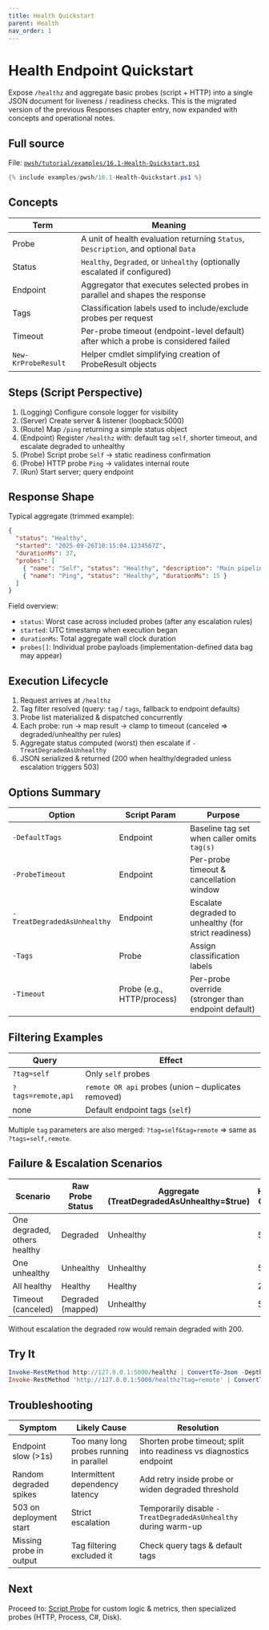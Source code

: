 ```yaml
---
title: Health Quickstart
parent: Health
nav_order: 1
---
```


# Health Endpoint Quickstart

Expose `/healthz` and aggregate basic probes (script + HTTP) into a single JSON document for liveness / readiness checks.
This is the migrated version of the previous Responses chapter entry, now expanded with concepts and
operational notes.

## Full source

File: [`pwsh/tutorial/examples/16.1-Health-Quickstart.ps1`][16.1-Health-Quickstart.ps1]

```powershell
{% include examples/pwsh/16.1-Health-Quickstart.ps1 %}
```

## Concepts

| Term | Meaning |
|------|---------|
| Probe | A unit of health evaluation returning `Status`, `Description`, and optional `Data` |
| Status | `Healthy`, `Degraded`, or `Unhealthy` (optionally escalated if configured) |
| Endpoint | Aggregator that executes selected probes in parallel and shapes the response |
| Tags | Classification labels used to include/exclude probes per request |
| Timeout | Per-probe timeout (endpoint-level default) after which a probe is considered failed |
| `New-KrProbeResult` | Helper cmdlet simplifying creation of ProbeResult objects |

## Steps (Script Perspective)

1. (Logging) Configure console logger for visibility
2. (Server) Create server & listener (loopback:5000)
3. (Route) Map `/ping` returning a simple status object
4. (Endpoint) Register `/healthz` with: default tag `self`, shorter timeout, and escalate degraded to unhealthy
5. (Probe) Script probe `Self` -> static readiness confirmation
6. (Probe) HTTP probe `Ping` -> validates internal route
7. (Run) Start server; query endpoint

## Response Shape

Typical aggregate (trimmed example):

```json
{
  "status": "Healthy",
  "started": "2025-09-26T10:15:04.1234567Z",
  "durationMs": 37,
  "probes": [
    { "name": "Self", "status": "Healthy", "description": "Main pipeline ready", "durationMs": 0 },
    { "name": "Ping", "status": "Healthy", "durationMs": 15 }
  ]
}
```

Field overview:

- `status`: Worst case across included probes (after any escalation rules)
- `started`: UTC timestamp when execution began
- `durationMs`: Total aggregate wall clock duration
- `probes[]`: Individual probe payloads (implementation-defined data bag may appear)

## Execution Lifecycle

1. Request arrives at `/healthz`
2. Tag filter resolved (query: `tag` / `tags`, fallback to endpoint defaults)
3. Probe list materialized & dispatched concurrently
4. Each probe: run -> map result -> clamp to timeout (canceled => degraded/unhealthy per rules)
5. Aggregate status computed (worst) then escalate if `-TreatDegradedAsUnhealthy`
6. JSON serialized & returned (200 when healthy/degraded unless escalation triggers 503)

## Options Summary

| Option | Script Param | Purpose |
|--------|--------------|---------|
| `-DefaultTags` | Endpoint | Baseline tag set when caller omits `tag(s)` |
| `-ProbeTimeout` | Endpoint | Per-probe timeout & cancellation window |
| `-TreatDegradedAsUnhealthy` | Endpoint | Escalate degraded to unhealthy (for strict readiness) |
| `-Tags` | Probe | Assign classification labels |
| `-Timeout` | Probe (e.g., HTTP/process) | Per-probe override (stronger than endpoint default) |

## Filtering Examples

| Query | Effect |
|-------|--------|
| `?tag=self` | Only `self` probes |
| `?tags=remote,api` | `remote OR api` probes (union – duplicates removed) |
| none | Default endpoint tags (`self`) |

Multiple `tag` parameters are also merged: `?tag=self&tag=remote` ⇒ same as `?tags=self,remote`.

## Failure & Escalation Scenarios

| Scenario | Raw Probe Status | Aggregate (TreatDegradedAsUnhealthy=$true) | HTTP Code |
|----------|------------------|-------------------------------------------|-----------|
| One degraded, others healthy | Degraded | Unhealthy | 503 |
| One unhealthy | Unhealthy | Unhealthy | 503 |
| All healthy | Healthy | Healthy | 200 |
| Timeout (canceled) | Degraded (mapped) | Unhealthy | 503 |

Without escalation the degraded row would remain degraded with 200.

## Try It

```powershell
Invoke-RestMethod http://127.0.0.1:5000/healthz | ConvertTo-Json -Depth 4
Invoke-RestMethod 'http://127.0.0.1:5000/healthz?tag=remote' | ConvertTo-Json -Depth 4
```

## Troubleshooting

| Symptom | Likely Cause | Resolution |
|---------|--------------|-----------|
| Endpoint slow (>1s) | Too many long probes running in parallel | Shorten probe timeout; split into readiness vs diagnostics endpoint |
| Random degraded spikes | Intermittent dependency latency | Add retry inside probe or widen degraded threshold |
| 503 on deployment start | Strict escalation | Temporarily disable `-TreatDegradedAsUnhealthy` during warm-up |
| Missing probe in output | Tag filtering excluded it | Check query tags & default tags |

## Next

Proceed to: [Script Probe](./2.Health-Script-Probe) for custom logic & metrics, then specialized probes (HTTP, Process, C#, Disk).

[16.1-Health-Quickstart.ps1]: /pwsh/tutorial/examples/16.1-Health-Quickstart.ps1
